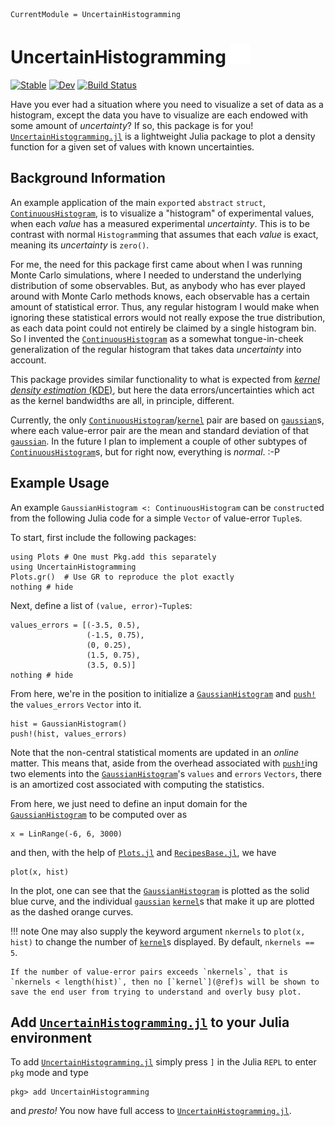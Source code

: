 ```@meta
CurrentModule = UncertainHistogramming
```

# UncertainHistogramming [![GithubLink](assets/GitHub-Mark-Light-32px.png)](https://github.com/meese-wj/UncertainHistogramming.jl)

[![Stable](https://img.shields.io/badge/docs-stable-blue.svg)](https://meese-wj.github.io/UncertainHistogramming.jl/stable) [![Dev](https://img.shields.io/badge/docs-dev-blue.svg)](https://meese-wj.github.io/UncertainHistogramming.jl/dev) [![Build Status](https://github.com/meese-wj/UncertainHistogramming.jl/actions/workflows/CI.yml/badge.svg?branch=main)](https://github.com/meese-wj/UncertainHistogramming.jl/actions/workflows/CI.yml?query=branch%3Amain)

Have you ever had a situation where you need to visualize a set of data as a histogram, except the data you have to visualize are each endowed with some amount of _uncertainty_? If so, this package is for you! [`UncertainHistogramming.jl`](https://github.com/meese-wj/UncertainHistogramming.jl) is a lightweight Julia package to plot a density function for a given set of values with known uncertainties.

## Background Information

An example application of the main `export`ed `abstract` `struct`, [`ContinuousHistogram`](@ref), is to visualize a "histogram" of experimental values, when each _value_ has a measured experimental _uncertainty_. This is to be contrast with normal `Histogram`ming that assumes that each _value_ is exact, meaning its _uncertainty_ is `zero()`.

For me, the need for this package first came about when I was running Monte Carlo simulations, where I needed to understand the underlying distribution of some observables. But, as anybody who has ever played around with Monte Carlo methods knows, each observable has a certain amount of statistical error. Thus, any regular histogram I would make when ignoring these statistical errors would not really expose the true distribution, as each data point could not entirely be claimed by a single histogram bin. So I invented the [`ContinuousHistogram`](@ref) as a somewhat tongue-in-cheek generalization of the regular histogram that takes data _uncertainty_ into account.

This package provides similar functionality to what is expected from [_kernel density estimation_ (KDE)](https://en.wikipedia.org/wiki/Kernel_density_estimation?oldformat=true), but here the data errors/uncertainties which act as the kernel bandwidths are all, in principle, different.

Currently, the only [`ContinuousHistogram`](@ref)/[`kernel`](@ref) pair are based on [`gaussian`](@ref)s, where each value-error pair are the mean and standard deviation of that [`gaussian`](@ref). In the future I plan to implement a couple of other subtypes of [`ContinuousHistogram`](@ref)s, but for right now, everything is _normal_. :-P

## Example Usage

An example `GaussianHistogram <: ContinuousHistogram` can be `construct`ed from the following Julia code for a simple `Vector` of value-error `Tuple`s.

To start, first include the following packages:

```@example usage
using Plots # One must Pkg.add this separately
using UncertainHistogramming
Plots.gr()  # Use GR to reproduce the plot exactly
nothing # hide
```

Next, define a list of `(value, error)`-`Tuple`s:

```@example usage
values_errors = [(-3.5, 0.5), 
                 (-1.5, 0.75),
                 (0, 0.25), 
                 (1.5, 0.75), 
                 (3.5, 0.5)]
nothing # hide
```

From here, we're in the position to initialize a [`GaussianHistogram`](@ref) and [`push!`](@ref) the `values_errors` `Vector` into it.

```@example usage
hist = GaussianHistogram()
push!(hist, values_errors)
```

Note that the non-central statistical moments are updated in an _online_ matter. This means that, aside from the overhead associated with [`push!`](@ref)ing two elements into the [`GaussianHistogram`](@ref)'s `values` and `errors` `Vectors`, there is an amortized cost associated with computing the statistics.

From here, we just need to define an input domain for the [`GaussianHistogram`](@ref) to be computed over as

```@example usage
x = LinRange(-6, 6, 3000)
```

and then, with the help of [`Plots.jl`](https://docs.juliaplots.org/stable/) and [`RecipesBase.jl`](https://juliaplots.org/RecipesBase.jl/stable/), we have

```@example usage
plot(x, hist)
```

In the plot, one can see that the [`GaussianHistogram`](@ref) is plotted as the solid blue curve, and the individual [`gaussian`](@ref) [`kernel`](@ref)s that make it up are plotted as the dashed orange curves.

!!! note
    One may also supply the keyword argument `nkernels` to `plot(x, hist)` to change the number of
    [`kernel`](@ref)s displayed. By default, `nkernels == 5`. 
    
    If the number of value-error pairs exceeds `nkernels`, that is `nkernels < length(hist)`, then no [`kernel`](@ref)s will be shown to save the end user from trying to understand and overly busy plot.



## Add [`UncertainHistogramming.jl`](https://github.com/meese-wj/UncertainHistogramming.jl) to your Julia environment

To add [`UncertainHistogramming.jl`](https://github.com/meese-wj/UncertainHistogramming.jl) simply press `]` in the Julia `REPL` to enter `pkg` mode and type

```
pkg> add UncertainHistogramming
```

and _presto!_ You now have full access to [`UncertainHistogramming.jl`](https://github.com/meese-wj/UncertainHistogramming.jl).
